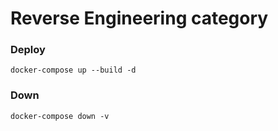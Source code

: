 # Reverse Engineering category

### Deploy
`docker-compose up --build -d`

### Down
`docker-compose down -v`
